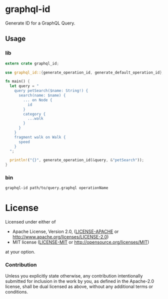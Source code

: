 # graphql-id

Generate ID for a GraphQL Query.

## Usage

### lib

```rust
extern crate graphql_id;

use graphql_id::{generate_operation_id, generate_default_operation_id};

fn main() {
  let query = "
    query petSearch($name: String!) {
      search(name: $name) {
        ... on Node {
          id
        }
        category {
          ...walk
        }
      }
    }
    fragment walk on Walk {
      speed
    }
  ";

  println!("{}", generate_operation_id(&query, &"petSearch"));
}
```

### bin

```sh
graphql-id path/to/query.graphql operationName
```

# License

Licensed under either of

* Apache License, Version 2.0, ([LICENSE-APACHE](LICENSE-APACHE) or http://www.apache.org/licenses/LICENSE-2.0)
* MIT license ([LICENSE-MIT](LICENSE-MIT) or http://opensource.org/licenses/MIT)

at your option.

### Contribution

Unless you explicitly state otherwise, any contribution intentionally submitted for inclusion in the work by you, as defined in the Apache-2.0 license, shall be dual licensed as above, without any additional terms or conditions.
